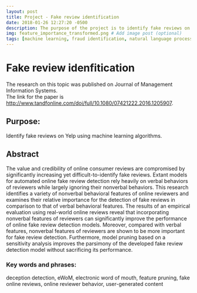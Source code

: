 ```yaml
---
layout: post
title: Project - Fake review identification
date: 2018-01-26 12:27:20 -0500
description: The purpose of the project is to identify fake reviews on Yelp using machine learning algorithms.  # Add post description (optional)
img: feature_importance_transformed.png # Add image post (optional)
tags: [machine learning, fraud identification, natural language processing (NLP), random forest, naive bayes, support vector machine (SVM), decision tree (CART)]
---
```


# Fake review idenfitication

The research on this topic was published on Journal of Management Information Systems.   
The link for the paper is <http://www.tandfonline.com/doi/full/10.1080/07421222.2016.1205907>.

## Purpose:
Identify fake reviews on Yelp using machine learning algorithms.

## Abstract
The value and credibility of online consumer reviews are compromised by significantly increasing yet difficult-to-identify fake reviews. Extant models for automated online fake review detection rely heavily on verbal behaviors of reviewers while largely ignoring their nonverbal behaviors. This research identifies a variety of nonverbal behavioral features of online reviewers and examines their relative importance for the detection of fake reviews in comparison to that of verbal behavioral features. The results of an empirical evaluation using real-world online reviews reveal that incorporating nonverbal features of reviewers can significantly improve the performance of online fake review detection models. Moreover, compared with verbal features, nonverbal features of reviewers are shown to be more important for fake review detection. Furthermore, model pruning based on a sensitivity analysis improves the parsimony of the developed fake review detection model without sacrificing its performance.

### Key words and phrases:
deception detection, eWoM, electronic word of mouth, feature pruning, fake online reviews, online reviewer behavior, user-generated content
